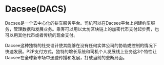 # 

# Dacsee(DACS)

Dacsee是一个去中心化的拼车服务平台。司机可以在Dacsee平台上创建约车服务，管理数据和发展业务。乘客可以用以太坊区块链上的加密代币支付起步费，也可以用其他代币或者传统的现金支付。

Dacsee这种独特的社交设计使其能够在没有任何实体公司的协助或控制的情况下快速发展。P2P支付方式，独特的增长系统和司机个人发展线上业务这3个特性让Dacsee在全球新市场中迅速传播和发展，打破当前的垄断局面。

